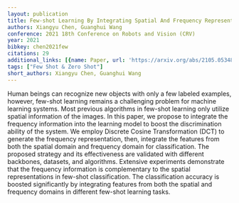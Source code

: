```yaml
---
layout: publication
title: Few-shot Learning By Integrating Spatial And Frequency Representation
authors: Xiangyu Chen, Guanghui Wang
conference: 2021 18th Conference on Robots and Vision (CRV)
year: 2021
bibkey: chen2021few
citations: 29
additional_links: [{name: Paper, url: 'https://arxiv.org/abs/2105.05348'}]
tags: ["Few Shot & Zero Shot"]
short_authors: Xiangyu Chen, Guanghui Wang
---
```

Human beings can recognize new objects with only a few labeled examples,
however, few-shot learning remains a challenging problem for machine learning
systems. Most previous algorithms in few-shot learning only utilize spatial
information of the images. In this paper, we propose to integrate the frequency
information into the learning model to boost the discrimination ability of the
system. We employ Discrete Cosine Transformation (DCT) to generate the
frequency representation, then, integrate the features from both the spatial
domain and frequency domain for classification. The proposed strategy and its
effectiveness are validated with different backbones, datasets, and algorithms.
Extensive experiments demonstrate that the frequency information is
complementary to the spatial representations in few-shot classification. The
classification accuracy is boosted significantly by integrating features from
both the spatial and frequency domains in different few-shot learning tasks.